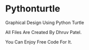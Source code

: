 # Pythonturtle
Graphical Design Using Python Turtle

All Files Are Created By Dhruv Patel.

You Can Enjoy Free Code For It.
